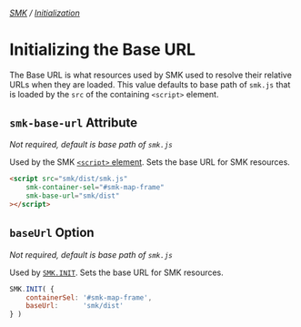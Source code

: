 ###### [SMK](../..) / [Initialization](.)

# Initializing the Base URL

The Base URL is what resources used by SMK used to resolve their relative URLs when they are loaded.
This value defaults to base path of `smk.js` that is loaded by the `src` of the containing `<script>` element.


## `smk-base-url` Attribute

*Not required, default is base path of `smk.js`*

Used by the SMK [`<script>` element](#initializing-with-script-element).
Sets the base URL for SMK resources.

```html
<script src="smk/dist/smk.js"
    smk-container-sel="#smk-map-frame"
    smk-base-url="smk/dist"
></script>
```


## `baseUrl` Option

*Not required, default is base path of `smk.js`*

Used by [`SMK.INIT`](..#initializing-with-smk-init).
Sets the base URL for SMK resources.

```javascript
SMK.INIT( {
    containerSel: '#smk-map-frame',
    baseUrl:      'smk/dist'
} )
```
